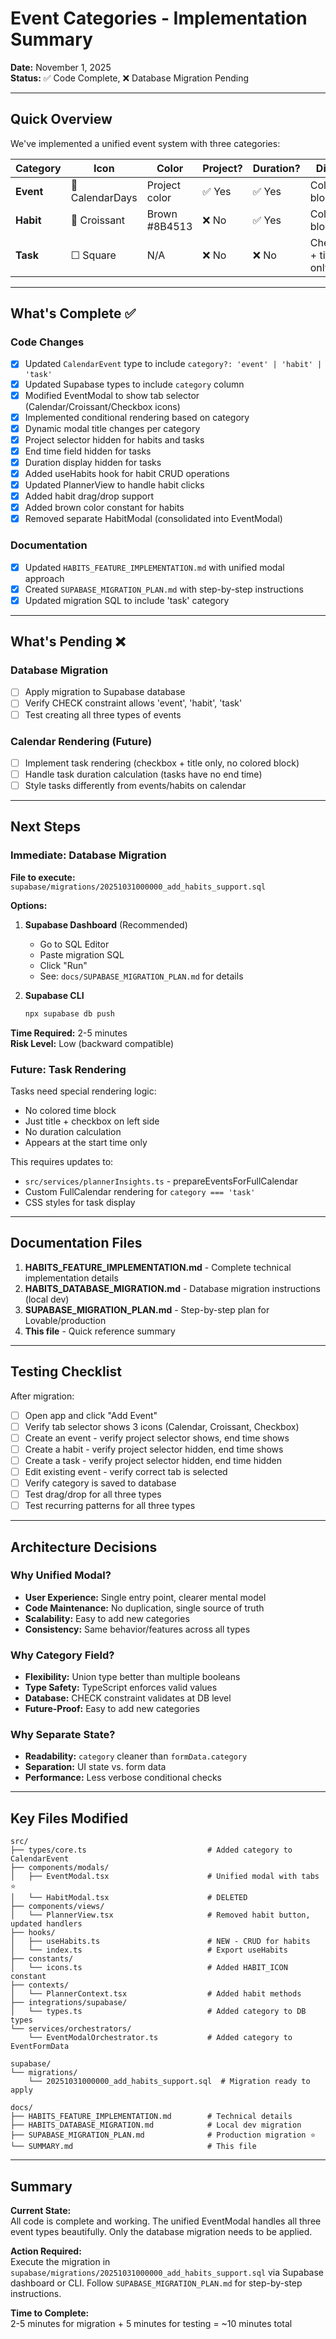 # Event Categories - Implementation Summary

**Date:** November 1, 2025  
**Status:** ✅ Code Complete, ❌ Database Migration Pending

---

## Quick Overview

We've implemented a unified event system with three categories:

| Category | Icon | Color | Project? | Duration? | Display |
|----------|------|-------|----------|-----------|---------|
| **Event** | 📅 CalendarDays | Project color | ✅ Yes | ✅ Yes | Colored block |
| **Habit** | 🥐 Croissant | Brown #8B4513 | ❌ No | ✅ Yes | Colored block |
| **Task** | ☐ Square | N/A | ❌ No | ❌ No | Checkbox + title only |

---

## What's Complete ✅

### Code Changes
- [x] Updated `CalendarEvent` type to include `category?: 'event' | 'habit' | 'task'`
- [x] Updated Supabase types to include `category` column
- [x] Modified EventModal to show tab selector (Calendar/Croissant/Checkbox icons)
- [x] Implemented conditional rendering based on category
- [x] Dynamic modal title changes per category
- [x] Project selector hidden for habits and tasks
- [x] End time field hidden for tasks
- [x] Duration display hidden for tasks
- [x] Added useHabits hook for habit CRUD operations
- [x] Updated PlannerView to handle habit clicks
- [x] Added habit drag/drop support
- [x] Added brown color constant for habits
- [x] Removed separate HabitModal (consolidated into EventModal)

### Documentation
- [x] Updated `HABITS_FEATURE_IMPLEMENTATION.md` with unified modal approach
- [x] Created `SUPABASE_MIGRATION_PLAN.md` with step-by-step instructions
- [x] Updated migration SQL to include 'task' category

---

## What's Pending ❌

### Database Migration
- [ ] Apply migration to Supabase database
- [ ] Verify CHECK constraint allows 'event', 'habit', 'task'
- [ ] Test creating all three types of events

### Calendar Rendering (Future)
- [ ] Implement task rendering (checkbox + title only, no colored block)
- [ ] Handle task duration calculation (tasks have no end time)
- [ ] Style tasks differently from events/habits on calendar

---

## Next Steps

### Immediate: Database Migration

**File to execute:** `supabase/migrations/20251031000000_add_habits_support.sql`

**Options:**
1. **Supabase Dashboard** (Recommended)
   - Go to SQL Editor
   - Paste migration SQL
   - Click "Run"
   - See: `docs/SUPABASE_MIGRATION_PLAN.md` for details

2. **Supabase CLI**
   ```bash
   npx supabase db push
   ```

**Time Required:** 2-5 minutes  
**Risk Level:** Low (backward compatible)

### Future: Task Rendering

Tasks need special rendering logic:
- No colored time block
- Just title + checkbox on left side
- No duration calculation
- Appears at the start time only

This requires updates to:
- `src/services/plannerInsights.ts` - prepareEventsForFullCalendar
- Custom FullCalendar rendering for `category === 'task'`
- CSS styles for task display

---

## Documentation Files

1. **HABITS_FEATURE_IMPLEMENTATION.md** - Complete technical implementation details
2. **HABITS_DATABASE_MIGRATION.md** - Database migration instructions (local dev)
3. **SUPABASE_MIGRATION_PLAN.md** - Step-by-step plan for Lovable/production
4. **This file** - Quick reference summary

---

## Testing Checklist

After migration:
- [ ] Open app and click "Add Event"
- [ ] Verify tab selector shows 3 icons (Calendar, Croissant, Checkbox)
- [ ] Create an event - verify project selector shows, end time shows
- [ ] Create a habit - verify project selector hidden, end time shows
- [ ] Create a task - verify project selector hidden, end time hidden
- [ ] Edit existing event - verify correct tab is selected
- [ ] Verify category is saved to database
- [ ] Test drag/drop for all three types
- [ ] Test recurring patterns for all three types

---

## Architecture Decisions

### Why Unified Modal?
- **User Experience:** Single entry point, clearer mental model
- **Code Maintenance:** No duplication, single source of truth
- **Scalability:** Easy to add new categories
- **Consistency:** Same behavior/features across all types

### Why Category Field?
- **Flexibility:** Union type better than multiple booleans
- **Type Safety:** TypeScript enforces valid values
- **Database:** CHECK constraint validates at DB level
- **Future-Proof:** Easy to add new categories

### Why Separate State?
- **Readability:** `category` cleaner than `formData.category`
- **Separation:** UI state vs. form data
- **Performance:** Less verbose conditional checks

---

## Key Files Modified

```
src/
├── types/core.ts                           # Added category to CalendarEvent
├── components/modals/
│   ├── EventModal.tsx                      # Unified modal with tabs ⭐
│   └── HabitModal.tsx                      # DELETED
├── components/views/
│   └── PlannerView.tsx                     # Removed habit button, updated handlers
├── hooks/
│   ├── useHabits.ts                        # NEW - CRUD for habits
│   └── index.ts                            # Export useHabits
├── constants/
│   └── icons.ts                            # Added HABIT_ICON constant
├── contexts/
│   └── PlannerContext.tsx                  # Added habit methods
├── integrations/supabase/
│   └── types.ts                            # Added category to DB types
└── services/orchestrators/
    └── EventModalOrchestrator.ts           # Added category to EventFormData

supabase/
└── migrations/
    └── 20251031000000_add_habits_support.sql  # Migration ready to apply

docs/
├── HABITS_FEATURE_IMPLEMENTATION.md        # Technical details
├── HABITS_DATABASE_MIGRATION.md            # Local dev migration
├── SUPABASE_MIGRATION_PLAN.md              # Production migration ⭐
└── SUMMARY.md                              # This file
```

---

## Summary

**Current State:**  
All code is complete and working. The unified EventModal handles all three event types beautifully. Only the database migration needs to be applied.

**Action Required:**  
Execute the migration in `supabase/migrations/20251031000000_add_habits_support.sql` via Supabase dashboard or CLI. Follow `SUPABASE_MIGRATION_PLAN.md` for step-by-step instructions.

**Time to Complete:**  
2-5 minutes for migration + 5 minutes for testing = ~10 minutes total
